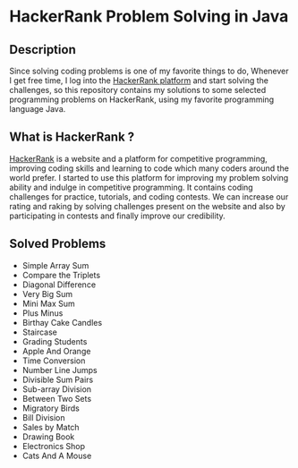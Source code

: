 # HackerRank Problem Solving in Java 

## Description   

Since solving coding problems is one of my favorite things to do, Whenever I get free time, I log into the [HackerRank platform](https://www.hackerrank.com/) and start solving the challenges, so this repository contains my solutions to some selected programming problems on HackerRank, using my favorite programming language Java.  

## What is HackerRank ?   

[HackerRank](https://www.hackerrank.com/) is a website and a platform for competitive programming, improving coding skills and learning to code which many coders around the world prefer. I started to use this platform for improving my problem solving ability and indulge in competitive programming. It contains coding challenges for practice, tutorials, and coding contests. We can increase our rating and raking by solving challenges present on the website and also by participating in contests and finally improve our credibility.

## Solved Problems  

* Simple Array Sum  
* Compare the Triplets  
* Diagonal Difference  
* Very Big Sum  
* Mini Max Sum  
* Plus Minus  
* Birthay Cake Candles
* Staircase  
* Grading Students
* Apple And Orange
* Time Conversion  
* Number Line Jumps 
* Divisible Sum Pairs 
* Sub-array Division 
* Between Two Sets
* Migratory Birds 
* Bill Division 
* Sales by Match 
* Drawing Book  
* Electronics Shop 
* Cats And A Mouse

